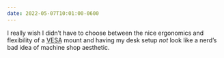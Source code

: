 ```yaml
---
date: 2022-05-07T10:01:00-0600
---
```


I really wish I didn’t have to choose between the nice ergonomics and flexibility of a <abbr title="Video Electronics Standards Association">VESA</abbr> mount and having my desk setup *not* look like a nerd’s bad idea of machine shop aesthetic.